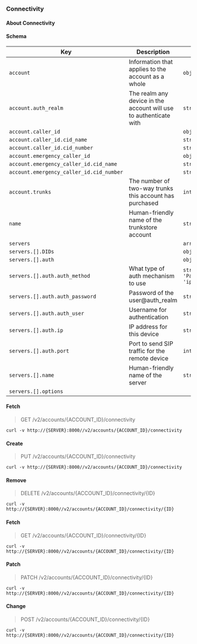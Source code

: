 ### Connectivity

#### About Connectivity

#### Schema

Key | Description | Type | Default | Required
--- | ----------- | ---- | ------- | --------
`account` | Information that applies to the account as a whole | `object` |   | `false`
`account.auth_realm` | The realm any device in the account will use to authenticate with | `string(1..)` |   | `false`
`account.caller_id` |   | `object` |   | `false`
`account.caller_id.cid_name` |   | `string(0..35)` |   | `false`
`account.caller_id.cid_number` |   | `string(0..35)` |   | `false`
`account.emergency_caller_id` |   | `object` |   | `false`
`account.emergency_caller_id.cid_name` |   | `string(0..35)` |   | `false`
`account.emergency_caller_id.cid_number` |   | `string(0..35)` |   | `false`
`account.trunks` | The number of two-way trunks this account has purchased | `integer` |   | `false`
`name` | Human-friendly name of the trunkstore account | `string` |   | `false`
`servers` |   | `array(object)` | `[]` | `false`
`servers.[].DIDs` |   | `object` |   | `false`
`servers.[].auth` |   | `object` |   | `true`
`servers.[].auth.auth_method` | What type of auth mechanism to use | `string('password', 'Password', 'IP', 'ip')` | `password` | `true`
`servers.[].auth.auth_password` | Password of the user@auth_realm | `string(1..)` |   | `false`
`servers.[].auth.auth_user` | Username for authentication | `string(1..)` |   | `false`
`servers.[].auth.ip` | IP address for this device | `string` |   | `false`
`servers.[].auth.port` | Port to send SIP traffic for the remote device | `integer` |   | `false`
`servers.[].name` | Human-friendly name of the server | `string(1..)` |   | `false`
`servers.[].options` |   |   |   | `false`


#### Fetch

> GET /v2/accounts/{ACCOUNT_ID}/connectivity

```curl
curl -v http://{SERVER}:8000//v2/accounts/{ACCOUNT_ID}/connectivity
```

#### Create

> PUT /v2/accounts/{ACCOUNT_ID}/connectivity

```curl
curl -v http://{SERVER}:8000//v2/accounts/{ACCOUNT_ID}/connectivity
```

#### Remove

> DELETE /v2/accounts/{ACCOUNT_ID}/connectivity/{ID}

```curl
curl -v http://{SERVER}:8000//v2/accounts/{ACCOUNT_ID}/connectivity/{ID}
```

#### Fetch

> GET /v2/accounts/{ACCOUNT_ID}/connectivity/{ID}

```curl
curl -v http://{SERVER}:8000//v2/accounts/{ACCOUNT_ID}/connectivity/{ID}
```

#### Patch

> PATCH /v2/accounts/{ACCOUNT_ID}/connectivity/{ID}

```curl
curl -v http://{SERVER}:8000//v2/accounts/{ACCOUNT_ID}/connectivity/{ID}
```

#### Change

> POST /v2/accounts/{ACCOUNT_ID}/connectivity/{ID}

```curl
curl -v http://{SERVER}:8000//v2/accounts/{ACCOUNT_ID}/connectivity/{ID}
```

